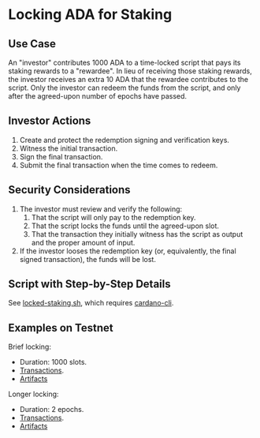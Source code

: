 Locking ADA for Staking
=======================

Use Case
--------

An "investor" contributes 1000 ADA to a time-locked script that pays its staking rewards to a "rewardee". In lieu of receiving those staking rewards, the investor receives an extra 10 ADA that the rewardee contributes to the script. Only the investor can redeem the funds from the script, and only after the agreed-upon number of epochs have passed.


Investor Actions
----------------

1.  Create and protect the redemption signing and verification keys.
2.  Witness the initial transaction.
3.  Sign the final transaction.
4.  Submit the final transaction when the time comes to redeem.


Security Considerations
-----------------------

1.  The investor must review and verify the following:
    1.  That the script will only pay to the redemption key.
    2.  That the script locks the funds until the agreed-upon slot.
    3.  That the transaction they initially witness has the script as output and the proper amount of input.
2.  If the investor looses the redemption key (or, equivalently, the final signed transaction), the funds will be lost.


Script with Step-by-Step Details
--------------------------------

See [locked-staking.sh](locked-staking.sh), which requires [cardano-cli](https://github.com/input-output-hk/cardano-node/tree/master/cardano-cli).


Examples on Testnet
-------------------

Brief locking:
*  Duration: 1000 slots.
*  [Transactions](https://explorer.cardano-testnet.iohkdev.io/en/address?address=addr_test1zzcg5w7rmwug9rm80u49mds4jyafp6dqf29w2ajtk2dueusvluken35ncjnu0puetf5jvttedkze02d5kf890kquh60sl6mrts).
*  [Artifacts](short/)


Longer locking:
*  Duration: 2 epochs.
*  [Transactions](https://explorer.cardano-testnet.iohkdev.io/en/address.html?address=addr_test1zq92c9jzqnlxj9ys7erk06lw8m826cj3xhekv6c48qp3trsvluken35ncjnu0puetf5jvttedkze02d5kf890kquh60schyyfn).
*  [Artifacts](long/)



